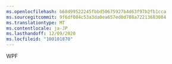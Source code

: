 ```yaml
---
ms.openlocfilehash: b68d99522245fbbd50675927b4d63f97b2fb1cca
ms.sourcegitcommit: 9f6df084c53a3da0ea657ed0d708a72213683084
ms.translationtype: MT
ms.contentlocale: ja-JP
ms.lasthandoff: 12/09/2020
ms.locfileid: "100101870"
---
```

WPF
